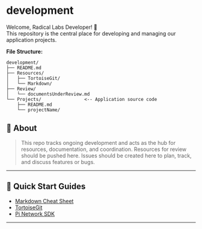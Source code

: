 # development

Welcome, Radical Labs Developer! 🎉  
This repository is the central place for developing and managing our application projects.

**File Structure:**

```
development/
├── README.md
├── Resources/
│   ├── TortoiseGit/
│   └── Markdown/  
├── Review/
│   └── documentsUnderReview.md   
└── Projects/                <-- Application source code
    ├── README.md
    └── projectName/          
```

## 📌 About
> This repo tracks ongoing development and acts as the hub for resources, documentation, and coordination. 
> Resources for review should be pushed here.
> Issues should be created here to plan, track, and discuss features or bugs.

---

## 🚀 Quick Start Guides

* [Markdown Cheat Sheet](./Resources/Markdown/README.md)
* [TortoiseGit](./Resources/TortoiseGit/README.md)
* [Pi Network SDK](https://github.com/pi-apps/pi-platform-docs)

---
